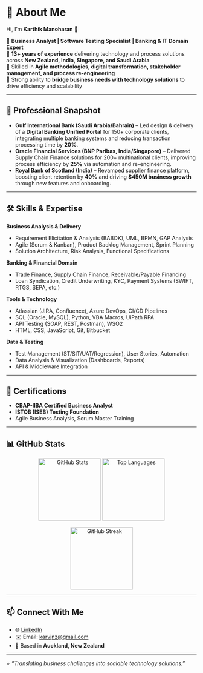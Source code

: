 # 💼 About Me  

Hi, I’m **Karthik Manoharan** 👋  

🔹 **Business Analyst | Software Testing Specialist | Banking & IT Domain Expert**  
🔹 **13+ years of experience** delivering technology and process solutions across **New Zealand, India, Singapore, and Saudi Arabia**  
🔹 Skilled in **Agile methodologies, digital transformation, stakeholder management, and process re-engineering**  
🔹 Strong ability to **bridge business needs with technology solutions** to drive efficiency and scalability  

---

## 🚀 Professional Snapshot  

- **Gulf International Bank (Saudi Arabia/Bahrain)** – Led design & delivery of a **Digital Banking Unified Portal** for 150+ corporate clients, integrating multiple banking systems and reducing transaction processing time by **20%**.  
- **Oracle Financial Services (BNP Paribas, India/Singapore)** – Delivered Supply Chain Finance solutions for 200+ multinational clients, improving process efficiency by **25%** via automation and re-engineering.  
- **Royal Bank of Scotland (India)** – Revamped supplier finance platform, boosting client retention by **40%** and driving **$450M business growth** through new features and onboarding.  

---

## 🛠️ Skills & Expertise  

**Business Analysis & Delivery**  
- Requirement Elicitation & Analysis (BABOK), UML, BPMN, GAP Analysis  
- Agile (Scrum & Kanban), Product Backlog Management, Sprint Planning  
- Solution Architecture, Risk Analysis, Functional Specifications  

**Banking & Financial Domain**  
- Trade Finance, Supply Chain Finance, Receivable/Payable Financing  
- Loan Syndication, Credit Underwriting, KYC, Payment Systems (SWIFT, RTGS, SEPA, etc.)  

**Tools & Technology**  
- Atlassian (JIRA, Confluence), Azure DevOps, CI/CD Pipelines  
- SQL (Oracle, MySQL), Python, VBA Macros, UiPath RPA  
- API Testing (SOAP, REST, Postman), WSO2  
- HTML, CSS, JavaScript, Git, Bitbucket  

**Data & Testing**  
- Test Management (ST/SIT/UAT/Regression), User Stories, Automation  
- Data Analysis & Visualization (Dashboards, Reports)  
- API & Middleware Integration  

---

## 📜 Certifications  

- **CBAP-IIBA Certified Business Analyst**  
- **ISTQB (ISEB) Testing Foundation**  
- Agile Business Analysis, Scrum Master Training  

---

## 📊 GitHub Stats  

<p align="center">
  <img src="https://github-readme-stats.vercel.app/api?username=karvjnz&show_icons=true&theme=tokyonight" alt="GitHub Stats" height="165"/>  
  <img src="https://github-readme-stats.vercel.app/api/top-langs/?username=karvjnz&layout=compact&theme=tokyonight" alt="Top Languages" height="165"/>  
</p>

<p align="center">
  <img src="https://streak-stats.demolab.com/?user=karvjnz&theme=tokyonight" alt="GitHub Streak" height="165"/>  
</p>  

---

## 📫 Connect With Me  

- 🌐 [LinkedIn](https://linkedin.com/in/karvj)  
- ✉️ Email: karvjnz@gmail.com  
- 📍 Based in **Auckland, New Zealand**  

---

⭐️ *“Translating business challenges into scalable technology solutions.”*  
